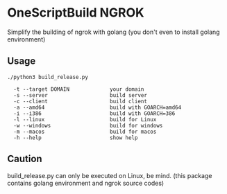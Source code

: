 # OneScriptBuild NGROK
Simplify the building of ngrok with golang (you don't even to install golang environment)

## Usage
~~~
./python3 build_release.py

  -t --target DOMAIN             your domain
  -s --server                    build server
  -c --client                    build client
  -a --amd64                     build with GOARCH=amd64
  -i --i386                      build with GOARCH=386
  -l --linux                     build for Linux
  -w --windows                   build for windows
  -m --macos                     build for macos
  -h --help                      show help
~~~

## Caution
build_release.py can only be executed on Linux, be mind.
(this package contains golang environment and ngrok source codes)
